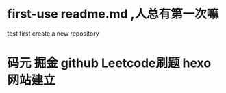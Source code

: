 # first-use readme.md ,人总有第一次嘛
test first create a new repository
# 码元 掘金 github Leetcode刷题 hexo网站建立 

